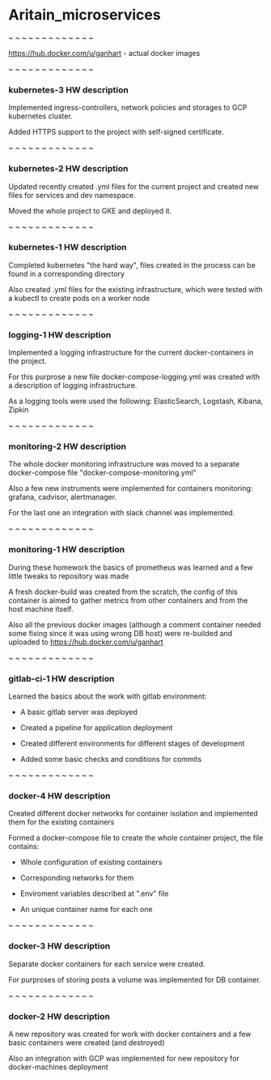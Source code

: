 # Aritain_microservices

~ ~ ~ ~ ~ ~ ~ ~ ~ ~ ~ ~ ~

https://hub.docker.com/u/ganhart - actual docker images

~ ~ ~ ~ ~ ~ ~ ~ ~ ~ ~ ~ ~

### kubernetes-3 HW description

Implemented ingress-controllers, network policies and storages to GCP kubernetes cluster.

Added HTTPS support to the project with self-signed certificate.

~ ~ ~ ~ ~ ~ ~ ~ ~ ~ ~ ~ ~

### kubernetes-2 HW description

Updated recently created .yml files for the current project and created new files for services and dev namespace.

Moved the whole project to GKE and deployed it.

~ ~ ~ ~ ~ ~ ~ ~ ~ ~ ~ ~ ~

### kubernetes-1 HW description

Completed kubernetes "the hard way", files created in the process can be found in a corresponding directory

Also created .yml files for the existing infrastructure, which were tested with a kubectl to create pods on a worker node

~ ~ ~ ~ ~ ~ ~ ~ ~ ~ ~ ~ ~

### logging-1 HW description

Implemented a logging infrastructure for the current docker-containers in the project.

For this purprose a new file docker-compose-logging.yml was created with a description of logging infrastructure.

As a logging tools were used the following: ElasticSearch, Logstash, Kibana, Zipkin


~ ~ ~ ~ ~ ~ ~ ~ ~ ~ ~ ~ ~

### monitoring-2 HW description

The whole docker monitoring infrastructure was moved to a separate docker-compose file "docker-compose-monitoring.yml"

Also a few new instruments were implemented for containers monitoring: grafana, cadvisor, alertmanager.

For the last one an integration with slack channel was implemented.

~ ~ ~ ~ ~ ~ ~ ~ ~ ~ ~ ~ ~

### monitoring-1 HW description

During these homework the basics of prometheus was learned and a few little tweaks to repository was made

A fresh docker-build was created from the scratch, the config of this container is aimed to gather metrics from other containers and from the host machine itself.

Also all the previous docker images (although a comment container needed some fixing since it was using wrong DB host) were re-builded and uploaded to https://hub.docker.com/u/ganhart


~ ~ ~ ~ ~ ~ ~ ~ ~ ~ ~ ~ ~

### gitlab-ci-1 HW description

Learned the basics about the work with gitlab environment:


- A basic gitlab server was deployed

- Created a pipeline for application deployment

- Created different environments for different stages of development

- Added some basic checks and conditions for commits

~ ~ ~ ~ ~ ~ ~ ~ ~ ~ ~ ~ ~

### docker-4 HW description

Created different docker networks for container isolation and implemented them for the existing containers


Formed a docker-compose file to create the whole container project, the file contains:

- Whole configuration of existing containers

- Corresponding networks for them

- Enviroment variables described at ".env" file

- An unique container name for each one


~ ~ ~ ~ ~ ~ ~ ~ ~ ~ ~ ~ ~

### docker-3 HW description

Separate docker containers for each service were created.

For purproses of storing posts a volume was implemented for DB container.


~ ~ ~ ~ ~ ~ ~ ~ ~ ~ ~ ~ ~

### docker-2 HW description

A new repository was created for work with docker containers and a few basic containers were created (and destroyed)

Also an integration with GCP was implemented for new repository for docker-machines deployment
